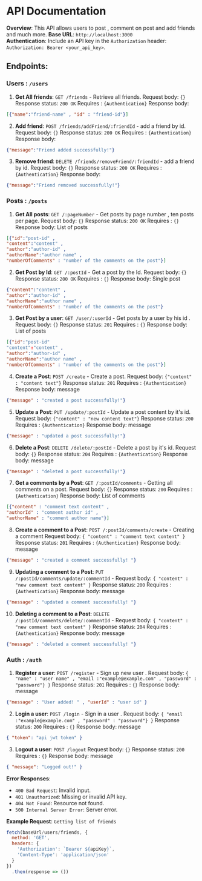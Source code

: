 # API Documentation  
**Overview**: This API allows users to post , comment on post and add friends and much more.
**Base URL**: `http://localhost:3000`  
**Authentication**: Include an API key in the `Authorization` header: `Authorization: Bearer <your_api_key>`.  

## Endpoints:  
### Users  : `/users`
1. **Get All friends**: `GET /friends` - Retrieve all friends. 
Request body: `{}`
Response status: `200 OK`
Requires : `{Authentication}`
Response body: 
```json
[{"name":"friend-name" , "id" : "friend-id"}]
```
2. **Add friend**: `POST /friends/addFriend/:friendId` - add a friend by id. 
Request body: `{}`
Response status: `200 OK`
Requires : `{Authentication}`
Response body: 
```json
{"message":"Friend added successfully!"}
```
3. **Remove friend**: `DELETE /friends/removeFriend/:friendId` - add a friend by id. 
Request body: `{}`
Response status: `200 OK`
Requires : `{Authentication}`
Response body:
```json
{"message":"Friend removed successfully!"}
```

### Posts : `/posts`
1. **Get All posts**: `GET /:pageNumber` - Get posts by page number , ten posts per page. 
Request body: `{}`
Response status: `200 OK`
Requires : `{}`
Response body: List of posts
```json
[{"id":"post-id" , 
"content":"content" ,
"author":"author-id" , 
"authorName":"author name" , 
"numberOfComments" : "number of the comments on the post"}]
```
2. **Get Post by Id**: `GET /:postId` - Get a post by the Id. 
Request body: `{}`
Response status: `200 OK`
Requires : `{}`
Response body: Single post
```json
{"content":"content" ,
"author":"author-id" , 
"authorName":"author name" , 
"numberOfComments" : "number of the comments on the post"}
```
3. **Get Post by a user**: `GET /user/:userId` - Get posts by a user by his id . 
Request body: `{}`
Response status: `201`
Requires : `{}`
Response body: List of posts
```json
[{"id":"post-id"
"content":"content" ,
"author":"author-id" , 
"authorName":"author name" , 
"numberOfComments" : "number of the comments on the post"}]
```
4. **Create a Post**: `POST /create` - Create a post. 
Request body: `{"content" : "content text"}`
Response status: `201`
Requires : `{Authentication}`
Response body: message
```json
{"message" : "created a post successfully!"}
```
5. **Update a Post**: `PUT /update/:postId` - Update a post content by it's id. 
Request body: `{"content" : "new content text"}`
Response status: `200`
Requires : `{Authentication}`
Response body: message
```json
{"message" : "updated a post successfully!"}
```
6. **Delete a Post**: `DELETE /delete/:postId` - Delete a post by it's id. 
Request body: `{}`
Response status: `204`
Requires : `{Authentication}`
Response body: message
```json
{"message" : "deleted a post successfully!"}
```

7. **Get a comments by a Post**: `GET /:postId/comments` - Getting all comments on a post. 
Request body: `{}`
Response status: `200`
Requires : `{Authentication}`
Response body: List of comments
```json
[{"content" : "comment text content" ,
"authorId" : "comment author id" , 
"authorName" : "comment author name"}]
```
8. **Create a comment to a Post**: `POST /:postId/comments/create` - Creating a comment
Request body: `{
    "content" : "comment text content"
}`
Response status: `201`
Requires : `{Authentication}`
Response body: message
```json
{"message" : "created a comment successfully! "}
```
9. **Updating a comment to a Post**: `PUT /:postId/comments/update/:commentId` - 
Request body: `{
    "content" : "new comment text content"
}`
Response status: `200`
Requires : `{Authentication}`
Response body: message
```json
{"message" : "updated a comment successfully! "}
```
10. **Deleting a comment to a Post**: `DELETE /:postId/comments/delete/:commentId` - 
Request body: `{
    "content" : "new comment text content"
}`
Response status: `204`
Requires : `{Authentication}`
Response body: message
```json
{"message" : "deleted a comment successfully! "}
```
### Auth : `/auth`
1. **Register a user**: `POST /register` - Sign up new user .
Request body: `{
"name" : "user name" ,
"email :"example@example.com" ,
"password" : "password"}
}`
Response status: `201`
Requires : `{}`
Response body: message
```json
{"message" : "User added! " , "userId" : "user id" }
```
2. **Login a user**: `POST /login` - Sign in a user .
Request body: `{
"email :"example@example.com" ,
"password" : "password"}
}`
Response status: `200`
Requires : `{}`
Response body: message
```json
{ "token": "api jwt token" }
```
3. **Logout a user**: `POST /logout` 
Request body: `{}`
Response status: `200`
Requires : `{}`
Response body: message
```json
{ "message": "Logged out!" }
```

**Error Responses**:  
- `400 Bad Request`: Invalid input.  
- `401 Unauthorized`: Missing or invalid API key.  
- `404 Not Found`: Resource not found.  
- `500 Internal Server Error`: Server error.  

**Example Request**: `Getting list of friends`  
```js
fetch(baseUrl/users/friends, {  
  method: 'GET',  
  headers: {  
    'Authorization': `Bearer ${apiKey}`,
    'Content-Type': 'application/json' 
  }  
})  
  .then(response => ()) 